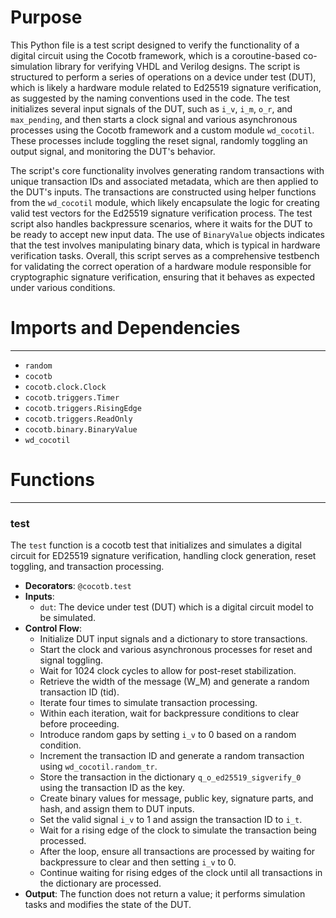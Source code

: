 # Purpose
This Python file is a test script designed to verify the functionality of a digital circuit using the Cocotb framework, which is a coroutine-based co-simulation library for verifying VHDL and Verilog designs. The script is structured to perform a series of operations on a device under test (DUT), which is likely a hardware module related to Ed25519 signature verification, as suggested by the naming conventions used in the code. The test initializes several input signals of the DUT, such as `i_v`, `i_m`, `o_r`, and `max_pending`, and then starts a clock signal and various asynchronous processes using the Cocotb framework and a custom module `wd_cocotil`. These processes include toggling the reset signal, randomly toggling an output signal, and monitoring the DUT's behavior.

The script's core functionality involves generating random transactions with unique transaction IDs and associated metadata, which are then applied to the DUT's inputs. The transactions are constructed using helper functions from the `wd_cocotil` module, which likely encapsulate the logic for creating valid test vectors for the Ed25519 signature verification process. The test script also handles backpressure scenarios, where it waits for the DUT to be ready to accept new input data. The use of `BinaryValue` objects indicates that the test involves manipulating binary data, which is typical in hardware verification tasks. Overall, this script serves as a comprehensive testbench for validating the correct operation of a hardware module responsible for cryptographic signature verification, ensuring that it behaves as expected under various conditions.
# Imports and Dependencies

---
- `random`
- `cocotb`
- `cocotb.clock.Clock`
- `cocotb.triggers.Timer`
- `cocotb.triggers.RisingEdge`
- `cocotb.triggers.ReadOnly`
- `cocotb.binary.BinaryValue`
- `wd_cocotil`


# Functions

---
### test<!-- {{#callable:firedancer/src/wiredancer/sim/ed25519_sigverify_0/test.test}} -->
The `test` function is a cocotb test that initializes and simulates a digital circuit for ED25519 signature verification, handling clock generation, reset toggling, and transaction processing.
- **Decorators**: `@cocotb.test`
- **Inputs**:
    - `dut`: The device under test (DUT) which is a digital circuit model to be simulated.
- **Control Flow**:
    - Initialize DUT input signals and a dictionary to store transactions.
    - Start the clock and various asynchronous processes for reset and signal toggling.
    - Wait for 1024 clock cycles to allow for post-reset stabilization.
    - Retrieve the width of the message (W_M) and generate a random transaction ID (tid).
    - Iterate four times to simulate transaction processing.
    - Within each iteration, wait for backpressure conditions to clear before proceeding.
    - Introduce random gaps by setting `i_v` to 0 based on a random condition.
    - Increment the transaction ID and generate a random transaction using `wd_cocotil.random_tr`.
    - Store the transaction in the dictionary `q_o_ed25519_sigverify_0` using the transaction ID as the key.
    - Create binary values for message, public key, signature parts, and hash, and assign them to DUT inputs.
    - Set the valid signal `i_v` to 1 and assign the transaction ID to `i_t`.
    - Wait for a rising edge of the clock to simulate the transaction being processed.
    - After the loop, ensure all transactions are processed by waiting for backpressure to clear and then setting `i_v` to 0.
    - Continue waiting for rising edges of the clock until all transactions in the dictionary are processed.
- **Output**: The function does not return a value; it performs simulation tasks and modifies the state of the DUT.



